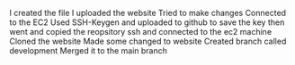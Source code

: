 I created the file
I uploaded the website
Tried to make changes
Connected to the EC2
Used SSH-Keygen and uploaded to github to save the key
then went and copied the reopsitory ssh and connected to the ec2 machine
Cloned the website
Made some changed to website
Created branch called development
Merged it to the main branch

